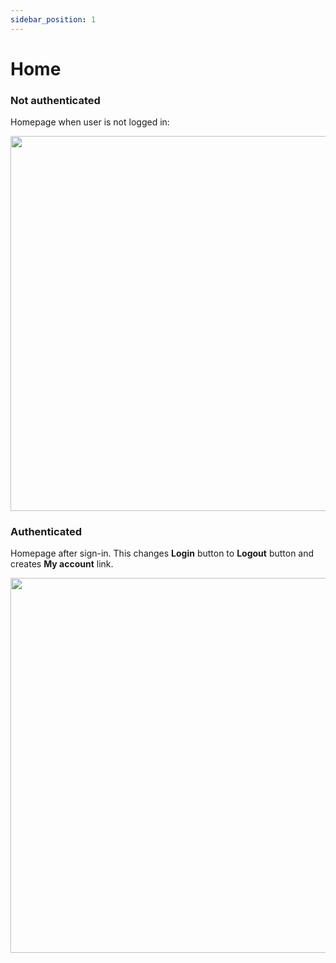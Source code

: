 ```yaml
---
sidebar_position: 1
---
```


# Home

### Not authenticated
Homepage when user is not logged in:

<img src="/img/home-notlogged.png" width="600"/>


### Authenticated
Homepage after sign-in. This changes **Login** button to **Logout** button and creates **My account** link.

<img src="/img/home-logged.png" width="600"/>
